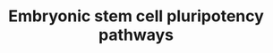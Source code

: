 ---
annotations:
- type: Pathway Ontology
  value: the extracellular signal-regulated Raf/Mek/Erk signaling pathway
- type: Cell Type Ontology
  value: embryonic stem cell
- type: Pathway Ontology
  value: the extracellular signal-regulated Raf/Mek/Erk signaling pathway
- type: Cell Type Ontology
  value: embryonic stem cell
authors:
- Khanspers
- Elisa
- DeSl
- Marvin M2
- MaintBot
- Eweitz
communities:
- CIRM_Related
description: 'The cytokine LIF and its downstream effector STAT3 are essential for
  maintenance of pluripotency in mouse ES cells. The requirement for the transcription
  factor Oct3/4 for ES cell pluripotency is also well-documented. However, LIF is
  not involved in self-renewal of human ES cells, suggesting that other pathways must
  play an important role in this process. The importance of other signal transduction
  pathways, including BMP and Wnt signalings, as well as novel transcription factors
  such as Nanog, is now being recognized.  Pathway source: Intracellular Signaling
  Pathways Regulating Pluripotency of Embryonic Stem Cells, Okita et al, Current Stem
  Cell Research and Therapy, 2006, 1, 103-111.  Proteins on this pathway have targeted
  assays available via the [https://assays.cancer.gov/available_assays?wp_id=WP3931
  CPTAC Assay Portal]'
last-edited: 2021-05-22
organisms:
- Homo sapiens
redirect_from:
- /index.php/Pathway:WP3931
- /instance/WP3931
schema-jsonld:
- '@context': https://schema.org/
  '@id': https://wikipathways.github.io/pathways/WP3931.html
  '@type': Dataset
  creator:
    '@type': Organization
    name: WikiPathways
  description: 'The cytokine LIF and its downstream effector STAT3 are essential for
    maintenance of pluripotency in mouse ES cells. The requirement for the transcription
    factor Oct3/4 for ES cell pluripotency is also well-documented. However, LIF is
    not involved in self-renewal of human ES cells, suggesting that other pathways
    must play an important role in this process. The importance of other signal transduction
    pathways, including BMP and Wnt signalings, as well as novel transcription factors
    such as Nanog, is now being recognized.  Pathway source: Intracellular Signaling
    Pathways Regulating Pluripotency of Embryonic Stem Cells, Okita et al, Current
    Stem Cell Research and Therapy, 2006, 1, 103-111.  Proteins on this pathway have
    targeted assays available via the [https://assays.cancer.gov/available_assays?wp_id=WP3931
    CPTAC Assay Portal]'
  keywords:
  - FGF11
  - PIP3
  - MAPK1
  - MAPK6
  - MAP2K3
  - RAF1
  - FGF14
  - GDP
  - HNF1A
  - BMP4
  - AKT2
  - WNT6
  - FGF20
  - SMAD1
  - SMAD7
  - ERAS
  - PIK3R2
  - PIK3CD
  - FZD2
  - MAP2K1
  - GRB2
  - IL6ST
  - MAPK4
  - STAT3
  - SMAD4
  - WNT7A
  - BRAF
  - MTOR
  - FZD3
  - FGF8
  - FGF16
  - FGF4
  - FGF10
  - WNT7B
  - ARAF
  - EGF
  - FGF22
  - MAP2K6
  - LRP6
  - NOG
  - MDM2
  - FGFR3
  - WNT16
  - AKT1
  - FGF7
  - CTNNB1
  - FZD9
  - FOS
  - MAPK12
  - JAK1
  - WNT11
  - Dorsomorphin
  - FZD5
  - WNT3
  - Ca2+
  - SMAD5
  - FGFR2
  - PTEN
  - FGF23
  - DVL3
  - GSK3B
  - WNT5B
  - IKK
  - FGF18
  - WNT4
  - actr2b
  - FGF21
  - ACTR2
  - DVL2
  - MAPK7
  - PIP2
  - FZD7
  - BMPR1B
  - EGFR
  - BMPR2
  - ELK1
  - BMPR1A
  - WNT2B
  - HRAS
  - FGF2
  - JUN
  - FGF3
  - MAP2K2
  - FZD4
  - WNT10A
  - AKT3
  - FGF1
  - MAP2K5
  - FZD6
  - PDGFA
  - WNT3A
  - FGF17
  - SMAD6
  - FGF9
  - PDGFB
  - Myc
  - LRP5
  - LIFR
  - FZD8
  - PDGFRA
  - LIF
  - FGF5
  - FGF12
  - PTPN11
  - SOS1
  - WNT9B
  - DVL1
  - FGF13
  - WNT5A
  - GAB1
  - WNT10B
  - SMAD9
  - WNT1
  - PDGFRB
  - FGFR4
  - WNT2
  - ACVR1
  - FZD1
  - APC
  - FGFR1
  - FGF6
  - SELENOP
  - FGF19
  - GTP
  - AXIN1
  license: CC0
  name: Embryonic stem cell pluripotency pathways
seo: CreativeWork
title: Embryonic stem cell pluripotency pathways
wpid: WP3931
---
